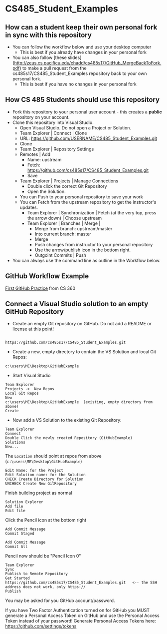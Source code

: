 # CS485_Student_Examples

## How can a student keep their own personal fork in sync with this repository ##
* You can follow the workflow below and use your desktop computer
  * This is best if you already have changes in your personal fork
* You can also follow [these slides] (http://zeus.cs.pacificu.edu/chadd/cs485s17/GitHub_MergeBackToFork.pdf) to make a pull request from the cs485s17/CS485_Student_Examples repository back to your own personal fork.
  * This is best if you have no changes in your personal fork

## How CS 485 Students should use this repository ##

* Fork this repository to your personal user account - this creates a **public** repository on your account.
* Clone this repository into Visual Studio. 
  * Open Visual Studio. Do not open a Project or Solution.
  * Team Explorer | Connect | Clone
  * URL: https://github.com/USERNAME/CS485_Student_Examples.git
  * Clone
  * Team Explorer | Repository Settings
  * Remotes | Add
    * Name: upstream
    * Fetch: https://github.com/cs485s17/CS485_Student_Examples.git
    * Save
  * Team Explorer | Projects | Manage Connections 
    * Double click the correct Git Repository
    * Open the Solution.
  * You can Push to your personal repository to save your work
  * You can Fetch from the upstream repository to get the instructor's updates.
    * Team Explorer | Synchronization | Fetch (at the very top, press the arrow down) | Choose upstream
    * Team Explorer | Branches | Merge |
      * Merge from branch: upstream/master
      * Into current branch: master
      * Merge
      * Push changes from instructor to your personal repository
      * Use the arrow/publish icon in the bottom right.
      * Outgoint Commits | Push
* You can always use the command line as outline in the Workflow below.
  

## GitHub Workflow Example ##

[First GitHub Practice](https://github.com/chaddcw/FirstGitPractice) from CS 360

## Connect a Visual Studio solution to an empty GitHub Repository

* Create an empty Git repository on GitHub.  Do not add a README or license at this point!
```

https://github.com/cs485s17/CS485_Student_Examples.git
```

* Create a new, empty directory to contain the VS Solution and local Git Repos:
```
c:\users\ME\Desktop\GitHubExample
```
* Start Visual Studio
```
Team Explorer
Projects ->  New Repos
Local Git Repos
New
c:\users\ME\Desktop\GitHubExample  (existing, empty directory from above)
Create
```
* Now add a VS Solution to the existing Git Repository:

```
Team Explorer
Connect
Double Click the newly created Repository (GitHubExample)
Solutions
New...
```

The ```Location``` should point at repos from above (```c:\users\ME\Desktop\GitHubExample```)

```
Edit Name: for the Project
Edit Solution name: for the Solution
CHECK Create Directory for Solution
UNCHECK Create New GitRepository
```
Finish building project as normal

```
Solution Explorer
Add file 
Edit file
```

Click the Pencil icon at the bottom right
```
Add Commit Message
Commit Staged
```
```
Add Commit Message
Commit All
```
Pencil now should be "Pencil Icon 0"

```
Team Explorer
Sync
Publish to Remote Repository
Get Started
https://github.com/cs485s17/CS485_Student_Examples.git   <-- the SSH address does not work, only https://
Publish
```

You may be asked for you GitHub account/password.

If you have Two Factor Authentication turned on for GitHub you MUST generate a Personal Access Token on GitHub and use the Personal Access Token instead of your password! 
Generate Personal Access Tokens here:  https://github.com/settings/tokens  
